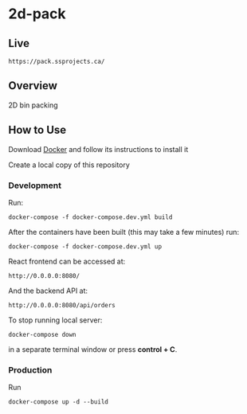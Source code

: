 # 2d-pack

## Live

    https://pack.ssprojects.ca/

## Overview

2D bin packing

## How to Use

Download [Docker](https://docs.docker.com/engine/install/) and follow its instructions to install it

Create a local copy of this repository

### Development

Run:

    docker-compose -f docker-compose.dev.yml build

After the containers have been built (this may take a few minutes) run:

    docker-compose -f docker-compose.dev.yml up

React frontend can be accessed at:

    http://0.0.0.0:8080/

And the backend API at:

    http://0.0.0.0:8080/api/orders

To stop running local server:

    docker-compose down

in a separate terminal window or press **control + C**.

### Production

Run

    docker-compose up -d --build
